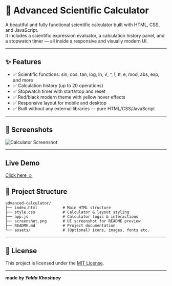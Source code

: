 # 🧮 Advanced Scientific Calculator

A beautiful and fully functional scientific calculator built with HTML, CSS, and JavaScript.  
It includes a scientific expression evaluator, a calculation history panel, and a stopwatch timer — all inside a responsive and visually modern UI.

---

## ✨ Features

- ✅ Scientific functions: sin, cos, tan, log, ln, √, ^, !, π, e, mod, abs, exp, and more
- ✅ Calculation history (up to 20 operations)
- ✅ Stopwatch timer with start/stop and reset
- ✅ Red/black modern theme with yellow hover effects
- ✅ Responsive layout for mobile and desktop
- ✅ Built without any external libraries — pure HTML/CSS/JavaScript

---

## 📸 Screenshots

![Calculator Screenshot](./screenshot/screenshot.png)

---

## Live Demo 

[Click here ☺️](https://vidakhoshpey22.github.io/Calculator_Pro/)

## 📁 Project Structure

``` text
advanced-calculator/
├── index.html           # Main HTML structure
├── style.css            # Calculator & layout styling
├── app.js               # Calculator logic & interactions
├── screenshot.png       # UI screenshot for README preview
├── README.md            # Project documentation
└── assets/              # (Optional) icons, images, fonts etc.
```
---

## 📄 License

This project is licensed under the [MIT License](./LICENSE).

---

**made by *Yalda Khoshpey***
